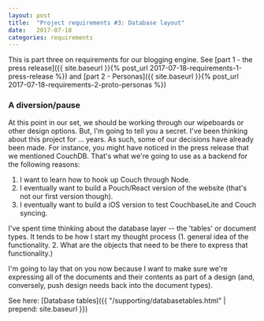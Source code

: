 ```yaml
---
layout: post
title:  "Project requirements #3: Database layout"
date:   2017-07-18
categories: requirements
---
```


This is part three on requirements for our blogging engine. See [part 1 - the press release]({{ site.baseurl }}{% post_url 2017-07-18-requirements-1-press-release %}) and [part 2 - Personas]({{ site.baseurl }}{% post_url 2017-07-18-requirements-2-proto-personas %})

### A diversion/pause

At this point in our set, we should be working through our wipeboards or other design options. But, I'm going to tell you a secret. I've been thinking about this project for ... years. As such, some of our decisions have already been made. For instance, you might have noticed in the press release that we mentioned CouchDB. That's what we're going to use as a backend for the following reasons:
1. I want to learn how to hook up Couch through Node.
2. I eventually want to build a Pouch/React version of the website (that's not our first version though).
3. I eventually want to build a iOS version to test CouchbaseLite and Couch syncing.

I've spent time thinking about the database layer -- the 'tables' or document types. It tends to be how I start my thought process (1. general idea of the functionality. 2. What are the objects that need to be there to express that functionality.) 

I'm going to lay that on you now because I want to make sure we're expressing all of the documents and their contents as part of a design (and, conversely, push design needs back into the document types).

See here: [Database tables]({{ "/supporting/databasetables.html" | prepend: site.baseurl }})